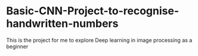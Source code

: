 # Basic-CNN-Project-to-recognise-handwritten-numbers
This is the project for me to explore Deep learning in image processing as a beginner
